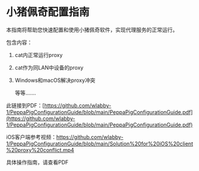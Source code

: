 # 小猪佩奇配置指南

本指南将帮助您快速配置和使用小猪佩奇软件，实现代理服务的正常运行。

包含内容：

1. cat内正常运行proxy

2. cat作为同LAN中设备的proxy

3. Windows和macOS解决proxy冲突

   等等.......

此链接到PDF：[https://github.com/wlabby-1/PeppaPigConfigurationGuide/blob/main/PeppaPigConfigurationGuide.pdf](https://github.com/wlabby-1/PeppaPigConfigurationGuide/blob/main/PeppaPigConfigurationGuide.pdf)

iOS客户端参考视频：https://github.com/wlabby-1/PeppaPigConfigurationGuide/blob/main/Solution%20for%20iOS%20client%20proxy%20conflict.mp4



具体操作指南，请查看PDF
